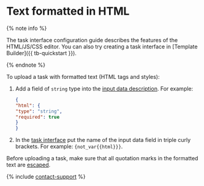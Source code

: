 # Text formatted in HTML

{% note info %}

The task interface configuration guide describes the features of the HTML/JS/CSS editor. You can also try creating a task interface in [Template Builder]({{ tb-quickstart }}).

{% endnote %}

To upload a task with formatted text (HTML tags and styles):

1. Add a field of `string` type into the [input data description](../incoming.md). For example:

    ```json
    {
    "html": {
    "type": "string",
    "required": true
    }
    }
    ```

1. In the [task interface](../spec.md) put the name of the input data field in triple curly brackets. For example: `{not_var{{html}}}`.

Before uploading a task, make sure that all quotation marks in the formatted text are [escaped](../pool_csv.md#string).

{% include [contact-support](../../_includes/contact-support-help.md) %}